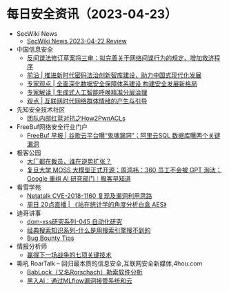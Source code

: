 # 每日安全资讯（2023-04-23）

- SecWiki News
  - [SecWiki News 2023-04-22 Review](http://www.sec-wiki.com/?2023-04-22)
- 中国信息安全
  - [反间谍法修订草案将三审：拟完善关于网络间谍行为的规定、增加救济程序](https://mp.weixin.qq.com/s?__biz=MzA5MzE5MDAzOA==&mid=2664182404&idx=1&sn=f0fd56afcdf6e4cd713131a9c15e0438&chksm=8b59307dbc2eb96b1a6e8709daec9b13979b0f8f84ebd524ce7f32886c10319f9a42c58ca6f4&scene=58&subscene=0#rd)
  - [前沿 | 推进新时代密码法治创新智库建设，助力中国式现代化发展](https://mp.weixin.qq.com/s?__biz=MzA5MzE5MDAzOA==&mid=2664182404&idx=2&sn=cf152d1d9fc5e968bbeecab54cec2298&chksm=8b59307dbc2eb96b44bb13aad3b3b229d09a4b17817c91f336011d123f411240217a07eccd52&scene=58&subscene=0#rd)
  - [专家观点 | 全面深化数据安全保障体系建设 构建安全发展新格局](https://mp.weixin.qq.com/s?__biz=MzA5MzE5MDAzOA==&mid=2664182404&idx=3&sn=b10d15f113bb2e8be96a5812a7a3422d&chksm=8b59307dbc2eb96bd451362158a209a4e59ef6d0b858786cd9c219cdfd2edf5d8ed43cea8758&scene=58&subscene=0#rd)
  - [专家解读 | 生成式人工智能呼唤精准分层治理](https://mp.weixin.qq.com/s?__biz=MzA5MzE5MDAzOA==&mid=2664182404&idx=4&sn=5388c21b1abd7da0fafaf945a1df7ccf&chksm=8b59307dbc2eb96b901f9909640c50d09d39e6ac343f6a33fd063280d530d2b20facb208391e&scene=58&subscene=0#rd)
  - [观点 | 互联网时代网络群体情绪的产生与引导](https://mp.weixin.qq.com/s?__biz=MzA5MzE5MDAzOA==&mid=2664182404&idx=5&sn=185e888b6664611222ec7768cab1be57&chksm=8b59307dbc2eb96b136292635783e8ece61ac4cfe824fce2d92e6cd60a9feee68e8f4443c262&scene=58&subscene=0#rd)
- 先知安全技术社区
  - [团队内部红蓝对抗之How2PwnACLs](https://xz.aliyun.com/t/12462)
- FreeBuf网络安全行业门户
  - [FreeBuf 早报 | 谷歌云平台曝“鬼魂漏洞”；阿里云SQL 数据库曝两个关键漏洞](https://www.freebuf.com/news/364466.html)
- 极客公园
  - [大厂都在裁员，谁在逆势扩张？](https://mp.weixin.qq.com/s?__biz=MTMwNDMwODQ0MQ==&mid=2652990535&idx=1&sn=8e4f55e38eb9c394c27db7a5ea4ccaa8&chksm=7e5411f1492398e71a6b7cb4cb5335e88ef21f55405b9c1ad753746c0f9eaabdfb39b9ec5f6c&scene=58&subscene=0#rd)
  - [复旦大学 MOSS 大模型正式开源；周鸿祎：360 员工不会被 GPT 淘汰；Google 重组 AI 研究部门｜极客早知道](https://mp.weixin.qq.com/s?__biz=MTMwNDMwODQ0MQ==&mid=2652990530&idx=1&sn=2c7c90dc4f2947b5e2fb705c43008cc7&chksm=7e5411f4492398e28e8724f1af809ee4d7709a9a19c71edea7ec18ce10ab0d110c46ed71b5d6&scene=58&subscene=0#rd)
- 看雪学苑
  - [Netatalk CVE-2018-1160 复现及漏洞利用思路](https://mp.weixin.qq.com/s?__biz=MjM5NTc2MDYxMw==&mid=2458502960&idx=1&sn=5322cbc9e7501a9a24071e302e5fec1d&chksm=b18ef7ba86f97eacd561cd723e6f10bb2079c158987bc141c57b87f91a515d5f6c719fd93b66&scene=58&subscene=0#rd)
  - [周日 20点直播 | 《站在统计学的角度分析白盒 AES》](https://mp.weixin.qq.com/s?__biz=MjM5NTc2MDYxMw==&mid=2458502960&idx=2&sn=d3ac0e5c5ec9da1ec7f2cd8d87c75109&chksm=b18ef7ba86f97eacf3b86e9c6cd27ea6a29fdd78e7a9611c80311b384d6c50804ca3c0dd4a4c&scene=58&subscene=0#rd)
- 迪哥讲事
  - [dom-xss研究系列-045 自动化研究](https://mp.weixin.qq.com/s?__biz=MzIzMTIzNTM0MA==&mid=2247488819&idx=1&sn=5141f88f3e70b9c97e63a4b68689bf6e&chksm=e8a61f50dfd1964692f93412f122087ac160b743b4532ee0c1e42a83039de62825ebbd066a1e&scene=58&subscene=0#rd)
  - [经典搜索知识系列-什么是用搜索引擎搜不到的](https://mp.weixin.qq.com/s?__biz=MzIzMTIzNTM0MA==&mid=2247488819&idx=2&sn=8be0bac324599e7feeb50983638be63e&chksm=e8a61f50dfd19646484aaff7f785e52d674c5174b82267d07a111c6362adbf1e7defc8a1b902&scene=58&subscene=0#rd)
  - [Bug Bounty Tips](https://mp.weixin.qq.com/s?__biz=MzIzMTIzNTM0MA==&mid=2247488819&idx=3&sn=154e70a4f6de16dcad296bfd542e9288&chksm=e8a61f50dfd196461f25eda8283b6101a2d55f4b8e181ba306a2333ead6fced97c77e5a10462&scene=58&subscene=0#rd)
- 情报分析师
  - [赢得下一场战争的七项关键技术](https://mp.weixin.qq.com/s?__biz=MzA3Mjc1MTkwOA==&mid=2650527787&idx=1&sn=e3722f4c72a48f856be4db36c7772863&chksm=8716f660b0617f76716f85a86265a12632fd53078a64eb1d162ae0f259275bd38e57761fc1de&scene=58&subscene=0#rd)
- 嘶吼 RoarTalk – 回归最本质的信息安全,互联网安全新媒体,4hou.com
  - [BabLock（又名Rorschach）勒索软件分析](https://www.4hou.com/posts/lkOl)
  - [黑入AI：通过MLflow漏洞接管系统和云](https://www.4hou.com/posts/KEKn)
